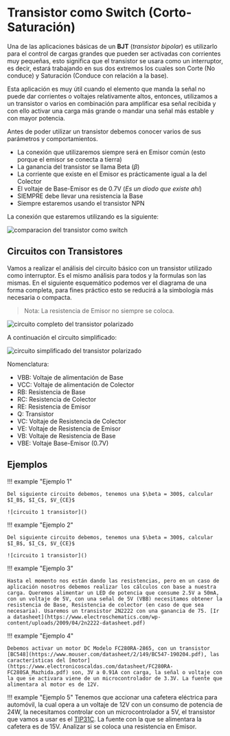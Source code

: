 # Transistor como Switch (Corto-Saturación)

Una de las aplicaciones básicas de un **BJT** (*transistor bipolar*) es utilizarlo para el control de cargas grandes que pueden ser activadas con corrientes muy pequeñas, esto significa que el transistor se usara como un interruptor, es decir, estará trabajando en sus dos extremos los cuales son Corte (No conduce) y Saturación (Conduce con relación a la base).

Esta aplicación es muy útil cuando el elemento que manda la señal no puede dar corrientes o voltajes relativamente altos, entonces, utilizamos a un transistor o varios en combinación para amplificar esa señal recibida y con ello activar una carga más grande o mandar una señal más estable y con mayor potencia.

Antes de poder utilizar un transistor debemos conocer varios de sus parámetros y comportamientos.

- La conexión que utilizaremos siempre será en Emisor común (esto porque el emisor se conecta a tierra)
- La ganancia del transistor se llama Beta ($\beta$)
- La corriente que existe en el Emisor es prácticamente igual a la del Colector
- El voltaje de Base-Emisor es de 0.7V (*Es un diodo que existe ahí*)
- SIEMPRE debe llevar una resistencia la Base
- Siempre estaremos usando el transistor NPN

La conexión que estaremos utilizando es la siguiente:

![comparacion del transistor como switch]()

## Circuitos con Transistores

Vamos a realizar el análisis del circuito básico con un transistor utilizado como interruptor. Es el mismo análisis para todos y la formulas son las mismas. 
En el siguiente esquemático podemos ver el diagrama de una forma completa, para fines práctico esto se reducirá a la simbología más necesaria o compacta. 

> Nota: La resistencia de Emisor no siempre se coloca.

![circuito completo del transistor polarizado]()

A continuación el circuito simplificado:

![circuito simplificado del transistor polarizado]()

Nomenclatura:

- VBB: Voltaje de alimentación de Base
- VCC: Voltaje de alimentación de Colector
- RB: Resistencia de Base
- RC: Resistencia de Colector
- RE: Resistencia de Emisor
- Q: Transistor
- VC: Voltaje de Resistencia de Colector
- VE: Voltaje de Resistencia de Emisor
- VB: Voltaje de Resistencia de Base
- VBE: Voltaje Base-Emisor (0.7V)

## Ejemplos

!!! example "Ejemplo 1"

    Del siguiente circuito debemos, tenemos una $\beta = 300$, calcular $I_B$, $I_C$, $V_{CE}$

    ![circuito 1 transistor]()

!!! example "Ejemplo 2"

    Del siguiente circuito debemos, tenemos una $\beta = 300$, calcular $I_B$, $I_C$, $V_{CE}$

    ![circuito 1 transistor]()

!!! example "Ejemplo 3"
    
    Hasta el momento nos están dando las resistencias, pero en un caso de aplicación nosotros debemos realizar los cálculos con base a nuestra carga. Queremos alimentar un LED de potencia que consume 2.5V a 50mA, con un voltaje de 5V, con una señal de 5V (VBB) necesitamos obtener la resistencia de Base, Resistencia de colector (en caso de que sea necesaria). Usaremos un transistor 2N2222 con una ganancia de 75. [Ir a datasheet](https://www.electroschematics.com/wp-content/uploads/2009/04/2n2222-datasheet.pdf)


!!! example "Ejemplo 4"

    Debemos activar un motor DC Modelo FC280RA-2865, con un transistor [BC548](https://www.mouser.com/datasheet/2/149/BC547-190204.pdf), las características del [motor](https://www.electronicoscaldas.com/datasheet/FC280RA-FC280SA_Mazhida.pdf) son, 3V a 0.91A con carga, la señal o voltaje con la que se activara viene de un microcontrolador de 3.3V. La fuente que alimentara al motor es de 12V.

!!! example "Ejemplo 5"
    Tenemos que accionar una cafetera eléctrica para automóvil, la cual opera a un voltaje de 12V con un consumo de potencia de 24W, la necesitamos controlar con un microcontrolador a 5V, el transistor que vamos a usar es el [TIP31C](https://www.hobbytronics.co.uk/datasheets/TIP31.pdf). La fuente con la que se alimentara la cafetera es de 15V. Analizar si se coloca una resistencia en Emisor.

